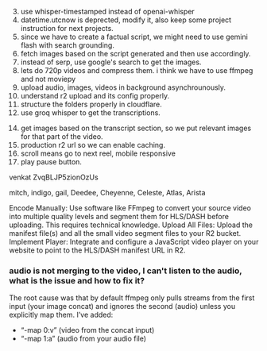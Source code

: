 <!-- 1. api versioning -->
<!-- 2. r2 instead of s3 -->
3. use whisper-timestamped instead of openai-whisper
4. datetime.utcnow is deprected, modify it, also keep some project instruction for next projects. 
5. since we have to create a factual script, we might need to use gemini flash with search grounding. 
6. fetch images based on the script generated and then use accordingly. 
7. instead of serp, use google's search to get the images. 
8. lets do 720p videos and compress them. i think we have to use ffmpeg and not moviepy
9. upload audio, images, videos in background asynchrounously. 
10. understand r2 upload and its config properly. 
11. structure the folders properly in cloudflare.
12. use groq whisper to get the transcriptions. 
<!-- 13. fix thumbnail image upload issues.  -->
14. get images based on the transcript section, so we put relevant images for that part of the video.
15. production r2 url so we can enable caching.
16. scroll means go to next reel, mobile responsive
17. play pause button.
<!-- 18. when we click on unmute button on a reel in explore page we are essentially opening a new page right, lets dont do that instead simply unmute and play the audio.  -->

venkat
ZvqBLJP5zionOzUs

mitch, indigo, gail, Deedee, Cheyenne, Celeste, Atlas, Arista


Encode Manually: Use software like FFmpeg to convert your source video into multiple quality levels and segment them for HLS/DASH before uploading. This requires technical knowledge.
Upload All Files: Upload the manifest file(s) and all the small video segment files to your R2 bucket.
Implement Player: Integrate and configure a JavaScript video player on your website to point to the HLS/DASH manifest URL in R2.


### audio is not merging to the video, I can't listen to the audio, what is the issue and how to fix it?
The root cause was that by default ffmpeg only pulls streams from the first input (your image concat) and ignores the second (audio) unless you explicitly map them. I’ve added:
- “-map 0:v” (video from the concat input)
- “-map 1:a” (audio from your audio file)